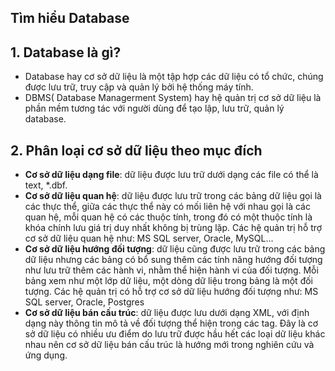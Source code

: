 ## Tìm hiểu Database

## 1. Database là gì?
- Database hay cơ sở dữ liệu là một tập hợp các dữ liệu có tổ chức, chúng được lưu trữ, truy cập và quản lý bởi hệ thống máy tính.
- DBMS( Database Managerment System) hay hệ quản trị cơ sở dữ liệu là phần mềm tương tác với người dùng để tạo lập, lưu trữ, quản lý database.

## 2. Phân loại cơ sở dữ liệu theo mục đích

- **Cơ sở dữ liệu dạng file**: dữ liệu được lưu trữ dưới dạng các file có thể là text, *.dbf.
- **Cơ sở dữ liệu quan hệ**: dữ liệu được lưu trữ trong các bảng dữ liệu gọi là các thực thể, giữa các thực thể này có mối liên hệ với nhau gọi là các quan hệ, mỗi quan hệ có các thuộc tính, trong đó có một thuộc tính là khóa chính lưu giá trị duy nhất không bị trùng lặp. Các hệ quản trị hỗ trợ cơ sở dữ liệu quan hệ như: MS SQL server, Oracle, MySQL...
- **Cơ sở dữ liệu hướng đối tượng**: dữ liệu cũng được lưu trữ trong các bảng dữ liệu nhưng các bảng có bổ sung thêm các tính năng hướng đối tượng như lưu trữ thêm các hành vi, nhằm thể hiện hành vi của đối tượng. Mỗi bảng xem như một lớp dữ liệu, một dòng dữ liệu trong bảng là một đối tượng. Các hệ quản trị có hỗ trợ cơ sở dữ liệu hướng đối tượng như: MS SQL server, Oracle, Postgres
- **Cơ sở dữ liệu bán cấu trúc**: dữ liệu được lưu dưới dạng XML, với định dạng này thông tin mô tả về đối tượng thể hiện trong các tag. Đây là cơ sở dữ liệu có nhiều ưu điểm do lưu trữ được hầu hết các loại dữ liệu khác nhau nên cơ sở dữ liệu bán cấu trúc là hướng mới trong nghiên cứu và ứng dụng.

